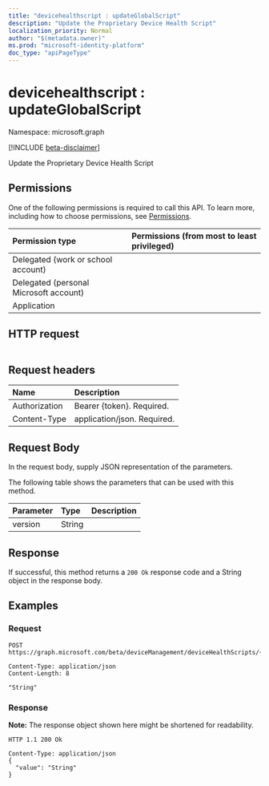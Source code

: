 ```yaml
---
title: "devicehealthscript : updateGlobalScript"
description: "Update the Proprietary Device Health Script"
localization_priority: Normal
author: "$(metadata.owner)"
ms.prod: "microsoft-identity-platform"
doc_type: "apiPageType"
---
```


# devicehealthscript : updateGlobalScript

Namespace: microsoft.graph

[!INCLUDE [beta-disclaimer](../../includes/beta-disclaimer.md)]

Update the Proprietary Device Health Script

## Permissions

One of the following permissions is required to call this API. To learn more, including how to choose permissions, see [Permissions](/graph/permissions-reference).

| Permission type                        | Permissions (from most to least privileged) |
| :------------------------------------- | :------------------------------------------ |
| Delegated (work or school account)     |                                             |
| Delegated (personal Microsoft account) |                                             |
| Application                            |                                             |

## HTTP request

<!-- {
  "blockType": "ignored"
}
-->

```http

```

## Request headers

| Name          | Description                 |
| :------------ | :-------------------------- |
| Authorization | Bearer {token}. Required.   |
| Content-Type  | application/json. Required. |

## Request Body

In the request body, supply JSON representation of the parameters.

<!-- Actions and Functions -->

The following table shows the parameters that can be used with this method.

| Parameter | Type   | Description |
| :-------- | :----- | :---------- |
| version   | String |             |

<!-- CRUD Methods -->

## Response

If successful, this method returns a `200 Ok` response code and a String object in the response body.

## Examples

### Request

<!-- {
  "blockType": "request",
  "name": "devicehealthscript_updateglobalscript"
}
-->

```http
POST https://graph.microsoft.com/beta/deviceManagement/deviceHealthScripts/{id}/updateGlobalScript

Content-Type: application/json
Content-Length: 8

"String"

```

### Response

**Note:** The response object shown here might be shortened for readability.

<!-- {
  "blockType": "response",
  "truncated": true,
  "@odata.type": "Edm.String"
}
-->

```http
HTTP 1.1 200 Ok

Content-Type: application/json
{
  "value": "String"
}

```
